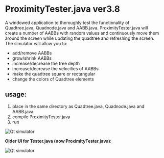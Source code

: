 # ProximityTester.java ver3.8
A windowed application to thoroughly test the functionality of Quadtree.java, Quadnode.java and AABB.java. ProximityTester.java will create 
a number of AABBs with random values and continuously move them around the screen while updating the quadtree and refreshing the screen. 
The simulator will allow you to:

- add/remove AABBs
- grow/shrink AABBs
- increase/decrease the tree depth
- increase/decrease the velocities of AABBs
- make the quadtree square or rectangular
- change the colors of Quadtree elements

## usage:
1. place in the same directory as Quadtree.java, Quadnode.java and AABB.java
2. compile ProximityTester.java
3. run

![Qt simulator](https://github.com/digitalAJF/Images/blob/master/Quadtree/qt.png)

<b>Older UI for Tester.java (now ProximityTester.java):</b>

![Qt simulator](https://github.com/digitalAJF/Images/blob/master/Quadtree/ui_old.png)



